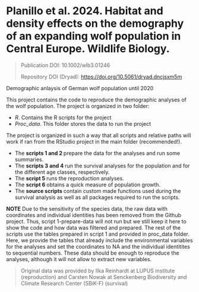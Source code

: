 # Planillo et al. 2024. Habitat and density effects on the demography of an expanding wolf population in Central Europe. Wildlife Biology.

<blockquote> Publication DOI: 10.1002/wlb3.01246
  
Repository DOI (Dryad): https://doi.org/10.5061/dryad.dncjsxm5m</blockquote>

Demographic anlaysis of German wolf population until 2020

This project contains the code to reproduce the demographic analyses of the wolf population. The project is organized in two folder:

- *R*. Contains the R scripts for the project
- *Proc_data*. This folder stores the data to run the project

The project is organized in such a way that all scripts and relative paths will work if ran from the RStudio project in the main folder (recommended!).
* The <b> scripts 1 and 2 </b> prepare the data for the analyses and run some summaries. 
* The <b> scripts 3 and 4 </b> run the survival analyses for the population and for the different age classes, respectively.
* The <b> script 5 </b> runs the reproduction analyses.
* The <b> script 6 </b> obtains a quick measure of population growth.
* The <b> source scripts </b> contain custom made functions used during the survival analysis as well as all packages required to run the scripts.

**NOTE**
Due to the sensitivity of the species data, the raw data with coordinates and individual identities has been removed from the Github project.
Thus, script 1-prepare-data will not run but we still keep it here to show the code and how data was filtered and prepared.
The rest of the scripts use the tables prepared in script 1 and provided in proc_data folder. Here, we provide the tables that already include the environmental variables for the analyses and set the coordinates to NA and the individual identitites to sequential numbers.
These data should be enough to reproduce the analyses, although it will not allow to extract new variables.

> Original data was provided by Ilka Reinhardt at LUPUS institute (reproduction) and Carsten Nowak at Senckenberg Biodiversity and Climate Research Center (SBiK-F) (survival)
